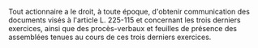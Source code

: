   
Tout actionnaire a le droit, à toute époque, d'obtenir communication des documents visés à l'article L. 225-115 et concernant les trois derniers exercices, ainsi que des procès-verbaux et feuilles de présence des assemblées tenues au cours de ces trois derniers exercices.  

  
